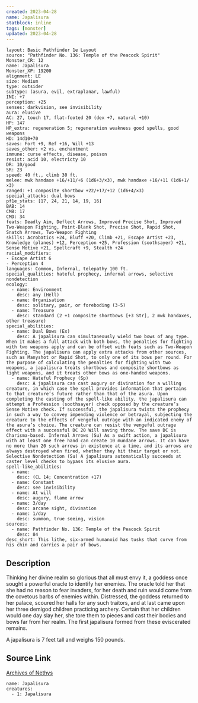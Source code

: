 ```yaml
---
created: 2023-04-28
name: Japalisura
statblock: inline
tags: [monster]
updated: 2023-04-28
---
```

```statblock
layout: Basic Pathfinder 1e Layout
source: "Pathfinder No. 136: Temple of the Peacock Spirit"
Monster_CR: 12
name: Japalisura
Monster_XP: 19200
alignment: LE
size: Medium
type: outsider
subtype: (asura, evil, extraplanar, lawful)
INI: +7
perception: +25
senses: darkvision, see invisibility
aura: elusive
AC: 27, touch 17, flat-footed 20 (dex +7, natural +10)
HP: 147
HP_extra: regeneration 5; regeneration weakness good spells, good weapons
HD: 14d10+70
saves: Fort +9, Ref +16, Will +13
saves_other: +2 vs. enchantment
immune: curse effects, disease, poison
resist: acid 10, electricty 10
DR: 10/good
SR: 23
speed: 40 ft., climb 30 ft.
melee: mwk handaxe +16/+11/+6 (1d6+3/×3), mwk handaxe +16/+11 (1d6+1/×3)
ranged: +1 composite shortbow +22/+17/+12 (1d6+4/×3)
special_attacks: dual bows
pf1e_stats: [17, 24, 21, 14, 19, 16]
BAB: 14
CMB: 17
CMD: 34
feats: Deadly Aim, Deflect Arrows, Improved Precise Shot, Improved Two-Weapon Fighting, Point-Blank Shot, Precise Shot, Rapid Shot, Snatch Arrows, Two-Weapon Fighting
skills: Acrobatics +24, Bluff +20, Climb +21, Escape Artist +23, Knowledge (planes) +12, Perception +25, Profession (soothsayer) +21, Sense Motive +21, Spellcraft +9, Stealth +24
racial_modifiers:
- Escape Artist 6
- Perception 4
languages: Common, Infernal, telepathy 100 ft.
special_qualities: hateful prophecy, infernal arrows, selective nondetection
ecology:
  - name: Environment
    desc: any (Hell)
  - name: Organisation
    desc: solitary, pair, or foreboding (3-5)
  - name: Treasure
    desc: standard (2 +1 composite shortbows [+3 Str], 2 mwk handaxes, other treasure)
special_abilities:
  - name: Dual Bows (Ex)
    desc: A japalisura can simultaneously wield two bows of any type. When it makes a full attack with both bows, the penalties for fighting with two weapons apply and can be offset with feats such as Two-Weapon Fighting. The japalisura can apply extra attacks from other sources, such as Manyshot or Rapid Shot, to only one of its bows per round. For the purpose of calculating the penalties for fighting with two weapons, a japalisura treats shortbows and composite shortbows as light weapons, and it treats other bows as one-handed weapons.
  - name: Hateful Prophecy (Sp)
    desc: A japalisura can cast augury or divination for a willing creature, in which case the spell provides information that pertains to that creature’s future rather than that of the asura. Upon completing the casting of the spell-like ability, the japalisura can attempt a Profession (soothsayer) check opposed by the creature’s Sense Motive check. If successful, the japalisura twists the prophecy in such a way to convey impending violence or betrayal, subjecting the creature to the effects of vengeful outrage with an indicated enemy of the asura’s choice. The creature can resist the vengeful outrage effect with a successful DC 20 Will saving throw. The save DC is Charisma-based. Infernal Arrows (Su) As a swift action, a japalisura with at least one free hand can create 10 mundane arrows. It can have no more than 20 such arrows in existence at a time, and its arrows are always destroyed when fired, whether they hit their target or not. Selective Nondetection (Su) A japalisura automatically succeeds at caster level checks to bypass its elusive aura.
spell-like_abilities:
  - name:
    desc: (CL 14; Concentration +17)
  - name: Constant
    desc: see invisibility
  - name: At will
    desc: augury, flame arrow
  - name: 3/day
    desc: arcane sight, divination
  - name: 1/day
    desc: summon, true seeing, vision
sources:
  - name: Pathfinder No. 136: Temple of the Peacock Spirit
    desc: 84
desc_short: This lithe, six-armed humanoid has tusks that curve from his chin and carries a pair of bows.
```
## Description
Thinking her divine realm so glorious that all must envy it, a goddess once sought a powerful oracle to identify her enemies. The oracle told her that she had no reason to fear invaders, for her death and ruin would come from the covetous barbs of enemies within. Distressed, the goddess returned to her palace, scoured her halls for any such traitors, and at last came upon her three demigod children practicing archery. Certain that her children would one day slay her, she tore them to pieces and cast their bodies and bows far from her realm. The first japalisura formed from these eviscerated remains.

 A japalisura is 7 feet tall and weighs 150 pounds.
## Source Link
[Archives of Nethys](https://aonprd.com/MonsterDisplay.aspx?ItemName=Japalisura)
```encounter-table
name: Japalisura
creatures:
  - 1: Japalisura
```
